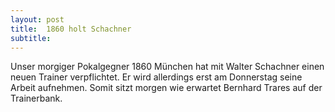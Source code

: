 ```yaml
---
layout: post
title:  1860 holt Schachner
subtitle:  
---
```


Unser morgiger Pokalgegner 1860 München hat mit Walter Schachner einen neuen Trainer verpflichtet. Er wird allerdings erst am Donnerstag seine Arbeit aufnehmen. Somit sitzt morgen wie erwartet Bernhard Trares auf der Trainerbank. 


